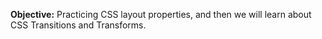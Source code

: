 **Objective:** Practicing CSS layout properties, and then we will learn
about CSS Transitions and Transforms.
